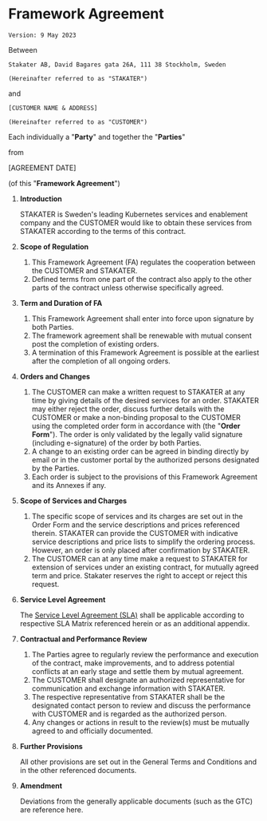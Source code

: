 # Framework Agreement

`Version: 9 May 2023`

Between

    Stakater AB, David Bagares gata 26A, 111 38 Stockholm, Sweden
    
    (Hereinafter referred to as "STAKATER")

and

    [CUSTOMER NAME & ADDRESS]
    
    (Hereinafter referred to as "CUSTOMER")

Each individually a "**Party**" and together the "**Parties**"

from

\[AGREEMENT DATE\]

(of this "**Framework Agreement**")

1. **Introduction**

    STAKATER is Sweden's leading Kubernetes services and enablement company and the CUSTOMER would like to obtain these services from STAKATER according to the terms of this contract.

1. **Scope of Regulation**

    1. This Framework Agreement (FA) regulates the cooperation between the CUSTOMER and STAKATER.
    1. Defined terms from one part of the contract also apply to the other parts of the contract unless otherwise specifically agreed.

1. **Term and Duration of FA**

    1. This Framework Agreement shall enter into force upon signature by both Parties.
    1. The framework agreement shall be renewable with mutual consent post the completion of existing orders.
    1. A termination of this Framework Agreement is possible at the earliest after the completion of all ongoing orders.

1. **Orders and Changes**

    1. The CUSTOMER can make a written request to STAKATER at any time by giving details of the desired services for an order. STAKATER may either reject the order, discuss further details with the CUSTOMER or make a non-binding proposal to the CUSTOMER using the completed order form in accordance with (the "**Order Form**"). The order is only validated by the legally valid signature (including e-signature) of the order by both Parties.
    1. A change to an existing order can be agreed in binding directly by email or in the customer portal by the authorized persons designated by the Parties.
    1. Each order is subject to the provisions of this Framework Agreement and its Annexes if any.

1. **Scope of Services and Charges**

    1. The specific scope of services and its charges are set out in the Order Form and the service descriptions and prices referenced therein. STAKATER can provide the CUSTOMER with indicative service descriptions and price lists to simplify the ordering process. However, an order is only placed after confirmation by STAKATER.
    1. The CUSTOMER can at any time make a request to STAKATER for extension of services under an existing contract, for mutually agreed term and price. Stakater reserves the right to accept or reject this request.

1. **Service Level Agreement**

    The [Service Level Agreement (SLA)](sla.md) shall be applicable according to respective SLA Matrix referenced herein or as an additional appendix.

1. **Contractual and Performance Review**

    1. The Parties agree to regularly review the performance and execution of the contract, make improvements, and to address potential conflicts at an early stage and settle them by mutual agreement.
    1. The CUSTOMER shall designate an authorized representative for communication and exchange information with STAKATER.
    1. The respective representative from STAKATER shall be the designated contact person to review and discuss the performance with CUSTOMER and is regarded as the authorized person.
    1. Any changes or actions in result to the review(s) must be mutually agreed to and officially documented.

1. **Further Provisions**

    All other provisions are set out in the General Terms and Conditions and in the other referenced documents.

1. **Amendment**

    Deviations from the generally applicable documents (such as the GTC) are reference here.
